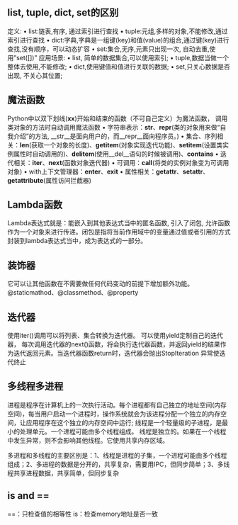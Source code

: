 ## list, tuple, dict, set的区别
定义:
•	list:链表,有序, 通过索引进行查找
•	tuple:元组,多样的对象,不能修改,通过索引进行查找
•	dict:字典,字典是一组键(key)和值(value)的组合,通过键(key)进行查找,没有顺序，可以动态扩容
•	set:集合,无序,元素只出现一次, 自动去重,使用”set([])”
应用场景:
•	list, 简单的数据集合,可以使用索引;
•	tuple,数据当做一个整体去使用,不能修改;
•	dict,使用键值和值进行关联的数据;
•	set,只关心数据是否出现, 不关心其位置;
## 魔法函数
Python中以双下划线(__xx__)开始和结束的函数（不可自己定义）为魔法函数， 调用类对象的方法时自动调用魔法函数
•	字符串表示：__str__、__repr__(类的对象用来做“自我介绍”的方法, __str__是面向用户的，而__repr__面向程序员。)
•	集合、序列相关：__len__(获取一个对象的长度)、__getitem__(对象实现迭代功能)、__setitem__(设置类实例属性时自动调用的)、__delitem__(使用__del__语句的时候被调用)、__contains__
•	迭代相关：__iter__、__next__(函数对象迭代器)
•	可调用：__call__(将类的实例对象变为可调用对象)
•	with上下文管理器：__enter__、__exit__
•	属性相关：__getattr__、__setattr__、__getattribute__(属性访问拦截器)
## Lambda函数
Lambda表达式就是：能嵌入到其他表达式当中的匿名函数, 引入了闭包, 允许函数作为一个对象来进行传递。闭包是指将当前作用域中的变量通过值或者引用的方式封装到lambda表达式当中，成为表达式的一部分。
## 装饰器
它可以让其他函数在不需要做任何代码变动的前提下增加额外功能。
@staticmathod、@classmethod、@property
## 迭代器
使用iter()调用可以将列表、集合转换为迭代器。
可以使用yield定制自己的迭代器， 每次调用迭代器的next()函数，将会执行迭代器函数，并返回yield的结果作为迭代返回元素。当迭代器函数return时，迭代器会抛出StopIteration 异常使迭代终止
## 多线程多进程
进程是程序在计算机上的一次执行活动。每个进程都有自己独立的地址空间(内存空间)，每当用户启动一个进程时，操作系统就会为该进程分配一个独立的内存空间，让应用程序在这个独立的内存空间中运行; 
线程是一个轻量级的子进程，是最小的处理单元。一个进程可能由多个线程组成。 线程是独立的。如果在一个线程中发生异常，则不会影响其他线程。它使用共享内存区域。

多进程和多线程的主要区别是：1、线程是进程的子集，一个进程可能由多个线程组成；2、多进程的数据是分开的，共享复杂，需要用IPC，但同步简单；3、多线程共享进程数据，共享简单，但同步复杂

## is and ==
==：只检查值的相等性
is：检查memory地址是否一致
